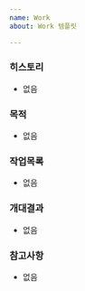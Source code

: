 ```yaml
---
name: Work
about: Work 템플릿

---
```


### 히스토리
- 없음

### 목적
- 없음

### 작업목록
- 없음

### 개대결과
- 없음

### 참고사항
- 없음
